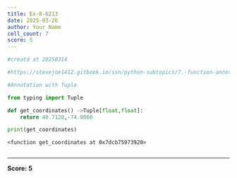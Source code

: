```yaml
---
title: Ex-8-6213
date: 2025-03-26
author: Your Name
cell_count: 7
score: 5
---
```


```python
#creatd at 20250314
```


```python
#https://stevejoe1412.gitbook.io/ssn/python-subtopics/7.-function-annotations
```


```python
#Annotation with Tuple
```


```python
from typing import Tuple
```


```python
def get_coordinates() ->Tuple[float,float]:
    return 40.7128,-74.0060
```


```python
print(get_coordinates)
```

    <function get_coordinates at 0x7dcb75973920>



```python

```


---
**Score: 5**